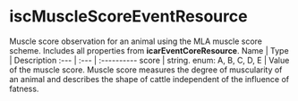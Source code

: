 # iscMuscleScoreEventResource
Muscle score observation for an animal using the MLA muscle score scheme. Includes all properties from **icarEventCoreResource**.
Name | Type | Description
:--- | :--- | :----------
score | string. enum: A, B, C, D, E | Value of the muscle score. Muscle score measures the degree of muscularity of an animal and describes the shape of cattle independent of the influence of fatness.